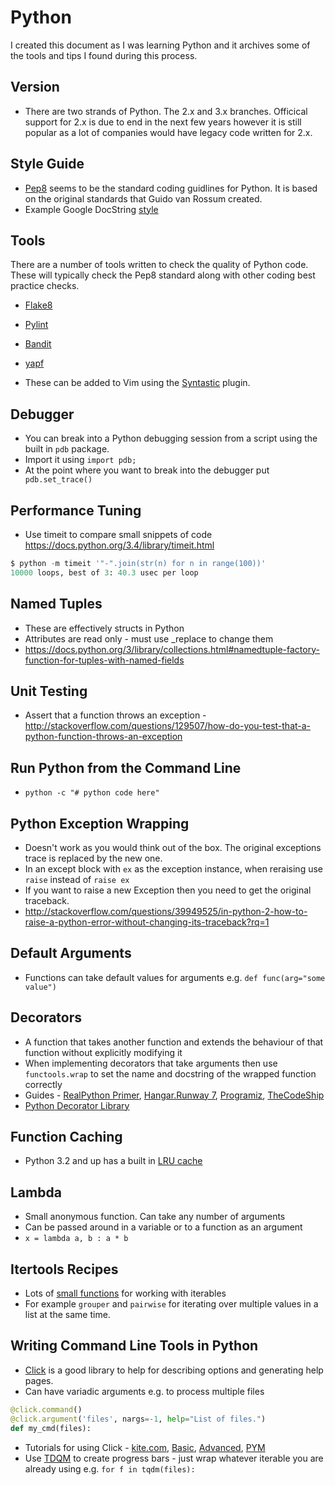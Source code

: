 # Python

I created this document as I was learning Python and it archives some of the tools and tips I found during this process.

## Version

* There are two strands of Python. The 2.x and 3.x branches. Officical support for 2.x is due to end in the next few years however it is still popular as a lot of companies would have legacy code written for 2.x.

## Style Guide

* [Pep8](https://www.python.org/dev/peps/pep-0008/) seems to be the standard coding guidlines for Python. It is based on the original standards that Guido van Rossum created.
* Example Google DocString [style](http://sphinxcontrib-napoleon.readthedocs.io/en/latest/example_google.html)

## Tools

There are a number of tools written to check the quality of Python code. These will typically check the Pep8 standard along with other coding best practice checks.

* [Flake8][]
* [Pylint][]
* [Bandit][]
* [yapf][]

* These can be added to Vim using the [Syntastic](https://github.com/vim-syntastic/syntastic) plugin.

## Debugger

* You can break into a Python debugging session from a script using the built in `pdb` package.
* Import it using `import pdb;`
* At the point where you want to break into the debugger put ` pdb.set_trace()`

## Performance Tuning

* Use timeit to compare small snippets of code https://docs.python.org/3.4/library/timeit.html

```python
$ python -m timeit '"-".join(str(n) for n in range(100))'
10000 loops, best of 3: 40.3 usec per loop
```

## Named Tuples

* These are effectively structs in Python
* Attributes are read only - must use _replace to change them
* https://docs.python.org/3/library/collections.html#namedtuple-factory-function-for-tuples-with-named-fields

## Unit Testing

* Assert that a function throws an exception - http://stackoverflow.com/questions/129507/how-do-you-test-that-a-python-function-throws-an-exception

## Run Python from the Command Line

* `python -c "# python code here"`

## Python Exception Wrapping

* Doesn't work as you would think out of the box. The original exceptions trace is replaced by the new one.
* In an except block with `ex` as the exception instance, when reraising use `raise` instead of `raise ex`
* If you want to raise a new Exception then you need to get the original traceback.
* http://stackoverflow.com/questions/39949525/in-python-2-how-to-raise-a-python-error-without-changing-its-traceback?rq=1

## Default Arguments

* Functions can take default values for arguments e.g. `def func(arg="some value")`

## Decorators

* A function that takes another function and extends the behaviour of that function without explicitly modifying it
* When implementing decorators that take arguments then use `functools.wrap` to set the name and docstring of the wrapped function correctly
* Guides - [RealPython Primer](https://realpython.com/primer-on-python-decorators/), [Hangar.Runway 7](http://hangar.runway7.net/python/decorators-and-wrappers),
  [Programiz](https://www.programiz.com/python-programming/decorator), [TheCodeShip](https://www.thecodeship.com/patterns/guide-to-python-function-decorators/)
* [Python Decorator Library](https://wiki.python.org/moin/PythonDecoratorLibrary)

## Function Caching

* Python 3.2 and up has a built in [LRU cache ](http://book.pythontips.com/en/latest/function_caching.html#function-caching)

## Lambda

* Small anonymous function. Can take any number of arguments
* Can be passed around in a variable or to a function as an argument
* `x = lambda a, b : a * b`

## Itertools Recipes

* Lots of [small functions](https://docs.python.org/3.3/library/itertools.html#itertools-recipes) for working with iterables
* For example `grouper` and `pairwise` for iterating over multiple values in a list at the same time. 

## Writing Command Line Tools in Python

* [Click](https://palletsprojects.com/p/click/) is a good library to help for describing options and generating help pages.
* Can have variadic arguments e.g. to process multiple files
```python  
@click.command()
@click.argument('files', nargs=-1, help="List of files.")
def my_cmd(files):
```
* Tutorials for using Click - [kite.com](https://kite.com/blog/python/python-command-line-click-tutorial/), [Basic](https://dbader.org/blog/python-commandline-tools-with-click), [Advanced](https://dbader.org/blog/mastering-click-advanced-python-command-line-apps), [PYM](https://pymbook.readthedocs.io/en/latest/click.html)
* Use [TDQM](https://pypi.org/project/tqdm/) to create progress bars - just wrap whatever iterable you are already using e.g. `for f in tqdm(files):`


[Flake8]: https://pypi.python.org/pypi/flake8/
[Pylint]: https://www.pylint.org/
[Bandit]: https://github.com/openstack/bandit
[yapf]: https://github.com/google/yapf
